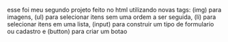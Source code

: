  esse foi meu segundo projeto feito no html utilizando novas tags: (img) para imagens, (ul) para selecionar itens sem uma ordem a ser seguida, (li) para selecionar itens em uma lista, (input) para construir um tipo de formulario ou cadastro e (button) para criar um botao 
